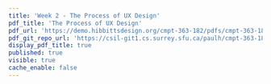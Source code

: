 ```yaml
---
title: 'Week 2 - The Process of UX Design'
pdf_title: 'The Process of UX Design'
pdf_url: 'https://demo.hibbittsdesign.org/cmpt-363-182/pdfs/cmpt-363-182-the-process-of-ux-design.pdf'
pdf_git_repo_url: 'https://csil-git1.cs.surrey.sfu.ca/paulh/cmpt-363-182-slides/blob/master/the-process-of-ux-design/slides.md'
display_pdf_title: true
published: true
visible: true
cache_enable: false
---
```


